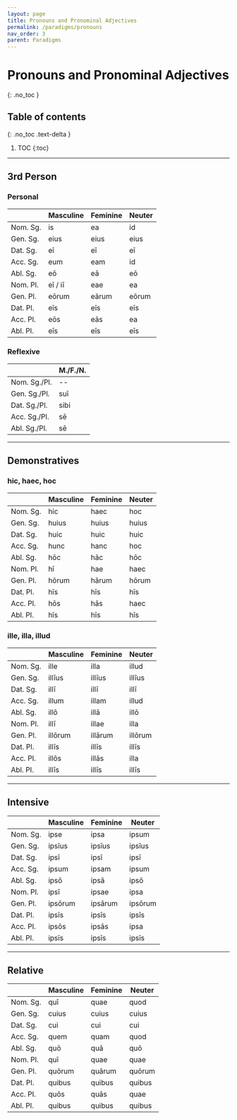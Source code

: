 ```yaml
---
layout: page
title: Pronouns and Pronominal Adjectives
permalink: /paradigms/pronouns
nav_order: 3
parent: Paradigms
---
```


# Pronouns and Pronominal Adjectives
{: .no_toc }

## Table of contents
{: .no_toc .text-delta }

1. TOC
{:toc}

***

## 3rd Person

### Personal

| | Masculine | Feminine | Neuter
| ----- | ----- | ----- | ----- |
| Nom. Sg. | is | ea | id |
| Gen. Sg. | eius | eius | eius |
| Dat. Sg. | eī | eī | eī |
| Acc. Sg. | eum | eam | id |
| Abl. Sg. | eō | eā | eō |
| Nom. Pl. | eī / iī | eae | ea |
| Gen. Pl. | eōrum | eārum | eōrum |
| Dat. Pl. | eīs | eīs | eīs |
| Acc. Pl. | eōs | eās | ea |
| Abl. Pl. | eīs | eīs | eīs |

### Reflexive

| | M./F./N. |
| ----- | ----- |
| Nom. Sg./Pl. | -- |
| Gen. Sg./Pl. | suī |
| Dat. Sg./Pl. | sibi |
| Acc. Sg./Pl. | sē |
| Abl. Sg./Pl. | sē |

***

## Demonstratives

### hic, haec, hoc

| | Masculine | Feminine | Neuter
| ----- | ----- | ----- | ----- |
| Nom. Sg. | hic | haec | hoc |
| Gen. Sg. | huius | huius | huius |
| Dat. Sg. | huic | huic | huic |
| Acc. Sg. | hunc | hanc | hoc |
| Abl. Sg. | hōc | hāc | hōc |
| Nom. Pl. | hī | hae | haec |
| Gen. Pl. | hōrum | hārum | hōrum |
| Dat. Pl. | hīs | hīs | hīs |
| Acc. Pl. | hōs | hās | haec |
| Abl. Pl. | hīs | hīs | hīs |

### ille, illa, illud

| | Masculine | Feminine | Neuter |
| ----- | ----- | ----- | ----- |
| Nom. Sg. | ille | illa | illud |
| Gen. Sg. | illīus | illīus | illīus |
| Dat. Sg. | illī | illī | illī |
| Acc. Sg. | illum | illam | illud |
| Abl. Sg. | illō | illā | illō |
| Nom. Pl. | illī | illae | illa |
| Gen. Pl. | illōrum | illārum | illōrum |
| Dat. Pl. | illīs | illīs | illīs |
| Acc. Pl. | illōs | illās | illa |
| Abl. Pl. | illīs | illīs | illīs |

***

## Intensive

| | Masculine | Feminine | Neuter |
| ----- | ----- | ----- | ----- |
| Nom. Sg. | ipse | ipsa | ipsum |
| Gen. Sg. | ipsīus | ipsīus | ipsīus |
| Dat. Sg. | ipsī | ipsī | ipsī |
| Acc. Sg. | ipsum | ipsam | ipsum |
| Abl. Sg. | ipsō | ipsā | ipsō |
| Nom. Pl. | ipsī | ipsae | ipsa |
| Gen. Pl. | ipsōrum | ipsārum | ipsōrum |
| Dat. Pl. | ipsīs | ipsīs | ipsīs |
| Acc. Pl. | ipsōs | ipsās | ipsa |
| Abl. Pl. | ipsīs | ipsīs | ipsīs |

***

## Relative

| | Masculine | Feminine | Neuter |
| ----- | ----- | ----- | ----- |
| Nom. Sg. | quī | quae | quod |
| Gen. Sg. | cuius | cuius | cuius |
| Dat. Sg. | cui | cui | cui |
| Acc. Sg. | quem | quam | quod |
| Abl. Sg. | quō | quā | quō |
| Nom. Pl. | quī | quae | quae |
| Gen. Pl. | quōrum | quārum | quōrum |
| Dat. Pl. | quibus | quibus | quibus |
| Acc. Pl. | quōs | quās | quae |
| Abl. Pl. | quibus | quibus | quibus |